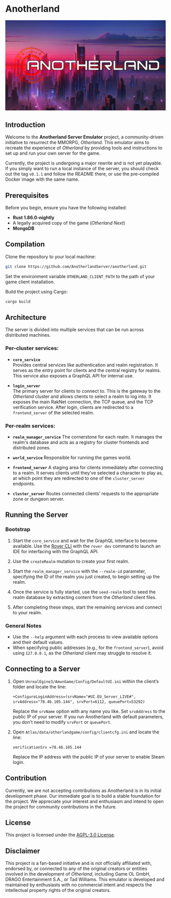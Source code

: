 # Anotherland

![Anotherland Logo](/images/anotherland-logo.jpg)

## Introduction
Welcome to the **Anotherland Server Emulator** project, a community-driven initiative to resurrect the MMORPG, *Otherland*. This emulator aims to recreate the experience of *Otherland* by providing tools and instructions to set up and run your own server for the game.

Currently, the project is undergoing a major rewrite and is not yet playable. If you simply want to run a local instance of the server, you should check out the tag `v0.1.1` and follow the README there, or use the pre-compiled Docker image with the same name.

## Prerequisites
Before you begin, ensure you have the following installed:
- **Rust 1.86.0-nightly**
- A legally acquired copy of the game (*Otherland Next*)
- **MongoDB**

## Compilation
Clone the repository to your local machine:
```bash
git clone https://github.com/AnotherlandServer/anotherland.git
```

Set the environment variable `OTHERLAND_CLIENT_PATH` to the path of your game client installation.

Build the project using Cargo:
```bash
cargo build
```

## Architecture
The server is divided into multiple services that can be run across distributed machines.

### Per-cluster services:
- **`core_service`**  
  Provides central services like authentication and realm registration. It serves as the entry point for clients and the central registry for realms. This service also exposes a GraphQL API for internal use.
  
- **`login_server`**  
  The primary server for clients to connect to. This is the gateway to the *Otherland* cluster and allows clients to select a realm to log into. It exposes the main RakNet connection, the TCP queue, and the TCP verification service. After login, clients are redirected to a `frontend_server` of the selected realm.

### Per-realm services:
- **`realm_manager_service`**
  The cornerstone for each realm. It manages the realm's database and acts as a registry for cluster frontends and distributed zones.
  
- **`world_service`**
  Responsible for running the games world. 

- **`frontend_server`**
  A staging area for clients immediately after connecting to a realm. It serves clients until they’ve selected a character to play as, at which point they are redirected to one of the `cluster_server` endpoints.
  
- **`cluster_server`**
  Routes connected clients’ requests to the appropriate zone or dungeon server.

## Running the Server
### Bootstrap
1. Start the `core_service` and wait for the GraphQL interface to become available. Use the [Rover CLI](https://www.apollographql.com/docs/rover) with the `rover dev` command to launch an IDE for interfacing with the GraphQL API.
2. Use the `createRealm` mutation to create your first realm.
3. Start the `realm_manager_service` with the `--realm-id` parameter, specifying the ID of the realm you just created, to begin setting up the realm.
4. Once the service is fully started, use the `seed-realm` tool to seed the realm database by extracting content from the *Otherland* client files.

5. After completing these steps, start the remaining services and connect to your realm.

### General Notes
- Use the `--help` argument with each process to view available options and their default values.  
- When specifying public addresses (e.g., for the `frontend_server`), avoid using `127.0.0.1`, as the *Otherland* client may struggle to resolve it.

## Connecting to a Server
1. Open `UnrealEgine3/AmunGame/Config/DefaultUI.ini` within the client’s folder and locate the line:
   ```
   +ConfigureLoginAddress=(srvName="#UI.EU_Server_LIVE#", srvAddress="78.46.105.144", srvPort=6112, queuePort=53292)
   ```
   Replace the `srvName` option with any name you like. Set `srvAddress` to the public IP of your server. If you run Anotherland with default parameters, you don't need to modify `srvPort` or `queuePort`.

2. Open `Atlas/data/otherlandgame/config/clientcfg.ini` and locate the line:
   ```
   verificationSrv =78.46.105.144
   ```
   Replace the IP address with the public IP of your server to enable Steam login.

## Contribution
Currently, we are not accepting contributions as Anotherland is in its initial development phase. Our immediate goal is to build a stable foundation for the project. We appreciate your interest and enthusiasm and intend to open the project for community contributions in the future.

## License
This project is licensed under the [AGPL-3.0 License](LICENSE).

## Disclaimer
This project is a fan-based initiative and is not officially affiliated with, endorsed by, or connected to any of the original creators or entities involved in the development of *Otherland*, including Game OL GmbH, DRAGO Entertainment S.A., or Tad Williams. This emulator is developed and maintained by enthusiasts with no commercial intent and respects the intellectual property rights of the original creators.
